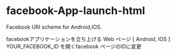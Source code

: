 # facebook-App-launch-html
Facebook URI scheme for Android,IOS. 

facebookアプリケーションを立ち上げる Web ページ [ Android, IOS ]
YOUR_FACEBOOK_ID を開くfacebook ページのIDに変更
